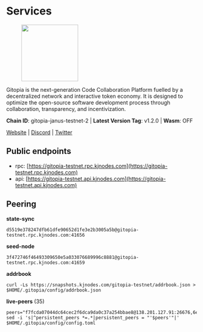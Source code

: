 # Services

<figure><img src="https://raw.githubusercontent.com/kj89/testnet_manuals/main/pingpub/logos/gitopia.png" width="150" alt=""><figcaption></figcaption></figure>

Gitopia is the next-generation Code Collaboration Platform fuelled by  a decentralized network and interactive token economy. It is designed  to optimize the open-source software development process through  collaboration, transparency, and incentivization.

**Chain ID**: gitopia-janus-testnet-2 | **Latest Version Tag**: v1.2.0 | **Wasm**: OFF

[Website](https://gitopia.com/) | [Discord](https://discord.gg/hFTXCGNYDZ) | [Twitter](https://twitter.com/gitopiaDAO)


## Public endpoints

* rpc: [https://gitopia-testnet.rpc.kjnodes.com](https://gitopia-testnet.rpc.kjnodes.com)
* api: [https://gitopia-testnet.api.kjnodes.com](https://gitopia-testnet.api.kjnodes.com)

## Peering

**state-sync**

```
d5519e378247dfb61dfe90652d1fe3e2b3005a5b@gitopia-testnet.rpc.kjnodes.com:41656
```

**seed-node**

```
3f472746f46493309650e5a033076689996c8881@gitopia-testnet.rpc.kjnodes.com:41659
```

**addrbook**
```
curl -Ls https://snapshots.kjnodes.com/gitopia-testnet/addrbook.json > $HOME/.gitopia/config/addrbook.json
```

**live-peers** (35)
```
peers="f7fcda07044dc64cec2f6dca9da0c37a254bbae8@138.201.127.91:26676,6ea375302fdd319ef64e013f469e286faf739da8@213.239.207.165:20086,8f4c2887e46edc200a95afeaa87cb63bdddd26e2@185.239.208.131:656,37677351ed74a5ced46a99217d19e30d5bcacc1d@5.75.147.138:26656,182a0faf787f0f62ac2af8975d951ab94573d7d2@194.195.87.52:41656,d2291c87bdef89c31f8e4008ddc0dee2d2a8ef50@143.244.182.43:26656,ed177ff3cf334df1a6c190438b0c7b5dd64b423a@45.151.122.140:656,1c14a50a931cdf437c1a28bc00565d69950b6c6b@135.181.205.220:36656,67e839cff368a20c9b7a1390b739d3538866b0b6@65.21.134.202:26356,971c22cfb2a8fee7e6b5b7fb125cc9551f3b5e60@65.109.106.91:16656,f314268ef1886e4ad2801c8443ea0b0c8143a246@95.214.55.25:30656,98bdfc67810bf7ac8f5c45b2c677b4bf199eb42e@185.193.67.65:41656,61d2b313e2adc9d7990944f8ab5a6f9ecf08084f@65.21.122.171:16656,fb0a1c5dbc329b1b0ae3dac6776df4eb5f2072f6@79.137.248.142:26656,5fa476e097bc0af605581b5fb905b10707c5762d@84.46.247.123:26656,a8591524ebded3132f423771c0d91b77bdffad44@82.208.22.16:26656,d5519e378247dfb61dfe90652d1fe3e2b3005a5b@65.109.68.190:41656,ebeba690d8084592a983da1e6429598cc9b9d04c@213.202.212.77:26656,5f045d143cdf9ac78821e848cb10f9c861f5e272@89.117.56.126:24256,5b599e2470b01f8afa88448899f436130fb2e2fd@146.190.112.167:26656,5c58d5c43b0a93a28da0cd528af7921567a43921@146.190.34.12:41656,31099d763305ead833b84c28b142ecbfd3628a64@85.190.246.250:41656,edae8278cef6113e38af80504fb83cbf5eb0f023@165.232.129.242:26656,fea7c372588898f7ea3a04373c52a30712b3c279@185.239.209.56:656,d15e22d7be8ba1b97ff429cf87fea2af41450b37@149.102.134.212:41656,95203479677e2ab00b1fb0bc1359294d4612e684@85.239.231.0:26656,61af145c3cf74b80f2a7187a55499a3c97e35a8e@38.242.130.204:41656,4ceba74efb843cf10926a9ec757e4e2081d71e92@207.244.226.183:656,05182a9b6121c9fcbb493f9bb3843e20e076e479@38.242.231.113:656,374da78901e59810277fc35482bce6e30953f488@80.79.6.155:41656,936d87de95fac39f99fbf7b7ef7b9311a57bffd5@138.68.84.191:26656,c03e9f152bb1becc54d4424d02249135d39be09f@81.0.218.106:41656,98c3458ef7182730c6402f7f582eef2f77578b8c@185.250.36.151:41656,ea53a3f77fe373f47be4e77fd5f9ff526dfaec33@51.79.143.46:41656,2e714e8854361967515a8b859f8f4b0d9b8d11e8@194.163.190.86:26656"
sed -i 's|^persistent_peers *=.*|persistent_peers = "'$peers'"|' $HOME/.gitopia/config/config.toml
```
